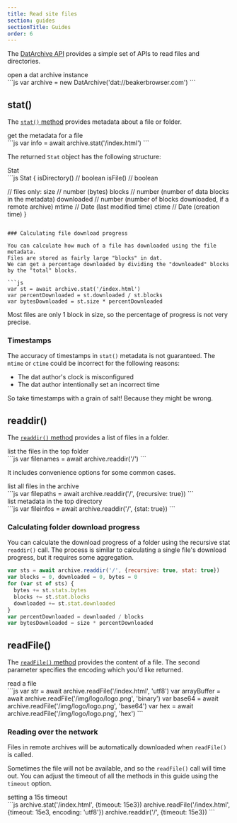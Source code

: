 ```yaml
---
title: Read site files
section: guides
sectionTitle: Guides
order: 6
---
```


The [DatArchive API](/docs/apis/dat.html) provides a simple set of APIs to read files and directories.

<figcaption class="code">open a dat archive instance</figcaption>
```js
var archive = new DatArchive('dat://beakerbrowser.com')
```

## stat()

The [`stat()` method](/docs/apis/dat.html#stat) provides metadata about a file or folder.

<figcaption class="code">get the metadata for a file</figcaption>
```js
var info = await archive.stat('/index.html')
```

The returned `Stat` object has the following structure:

<figcaption class="code">Stat</figcaption>
```js
Stat {
  isDirectory() // boolean
  isFile() // boolean

  // files only:
  size // number (bytes)
  blocks // number (number of data blocks in the metadata)
  downloaded // number (number of blocks downloaded, if a remote archive)
  mtime // Date (last modified time)
  ctime // Date (creation time)
}
```

### Calculating file download progress

You can calculate how much of a file has downloaded using the file metadata.
Files are stored as fairly large "blocks" in dat.
We can get a percentage downloaded by dividing the "downloaded" blocks by the "total" blocks.

```js
var st = await archive.stat('/index.html')
var percentDownloaded = st.downloaded / st.blocks
var bytesDownloaded = st.size * percentDownloaded
```

Most files are only 1 block in size, so the percentage of progress is not very precise.

### Timestamps

The accuracy of timestamps in `stat()` metadata is not guaranteed.
The `mtime` or `ctime` could be incorrect for the following reasons:

 - The dat author's clock is misconfigured
 - The dat author intentionally set an incorrect time

So take timestamps with a grain of salt!
Because they might be wrong.

## readdir()

The [`readdir()` method](/docs/apis/dat.html#readdir) provides a list of files in a folder.

<figcaption class="code">list the files in the top folder</figcaption>
```js
var filenames = await archive.readdir('/')
```

It includes convenience options for some common cases.

<figcaption class="code">list all files in the archive</figcaption>
```js
var filepaths = await archive.readdir('/', {recursive: true})
```

<figcaption class="code">list metadata in the top directory</figcaption>
```js
var fileinfos = await archive.readdir('/', {stat: true})
```

### Calculating folder download progress

You can calculate the download progress of a folder using the recursive stat `readdir()` call.
The process is similar to calculating a single file's download progress, but it requires some aggregation.

```js
var sts = await archive.readdir('/', {recursive: true, stat: true})
var blocks = 0, downloaded = 0, bytes = 0
for (var st of sts) {
  bytes += st.stats.bytes
  blocks += st.stat.blocks
  downloaded += st.stat.downloaded
}
var percentDownloaded = downloaded / blocks
var bytesDownloaded = size * percentDownloaded
```

## readFile()

The [`readFile()` method](/docs/apis/dat.html#readfile) provides the content of a file.
The second parameter specifies the encoding which you'd like returned.

<figcaption class="code">read a file</figcaption>
```js
var str = await archive.readFile('/index.html', 'utf8')
var arrayBuffer = await archive.readFile('/img/logo/logo.png', 'binary')
var base64 = await archive.readFile('/img/logo/logo.png', 'base64')
var hex = await archive.readFile('/img/logo/logo.png', 'hex')
```

### Reading over the network

Files in remote archives will be automatically downloaded when `readFile()` is called.

Sometimes the file will not be available, and so the `readFile()` call will time out.
You can adjust the timeout of all the methods in this guide using the `timeout` option.

<figcaption class="code">setting a 15s timeout</figcaption>
```js
archive.stat('/index.html', {timeout: 15e3})
archive.readFile('/index.html', {timeout: 15e3, encoding: 'utf8'})
archive.readdir('/', {timeout: 15e3})
```
